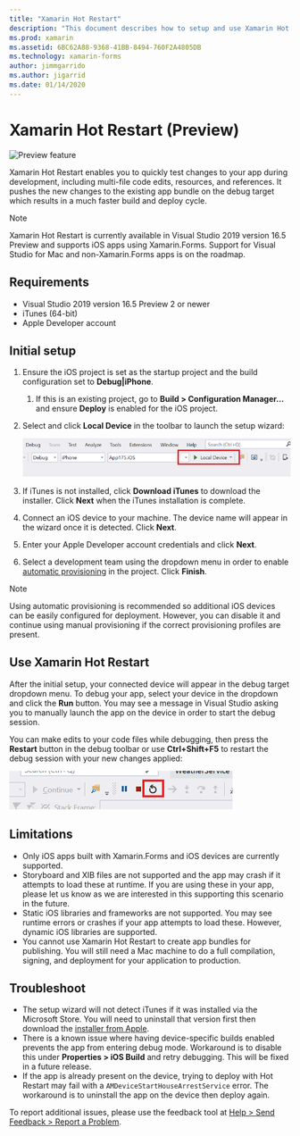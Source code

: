 ```yaml
---
title: "Xamarin Hot Restart"
description: "This document describes how to setup and use Xamarin Hot Restart to debug an iOS app."
ms.prod: xamarin
ms.assetid: 6BC62A88-9368-41BB-8494-760F2A4805DB
ms.technology: xamarin-forms
author: jimmgarrido
ms.author: jigarrid
ms.date: 01/14/2020
---
```


# Xamarin Hot Restart (Preview)

![Preview feature](~/media/shared/preview.png)

Xamarin Hot Restart enables you to quickly test changes to your app during development, including multi-file code edits, resources, and references. It pushes the new changes to the existing app bundle on the debug target which results in a much faster build and deploy cycle.

> [!NOTE]
> Xamarin Hot Restart is currently available in Visual Studio 2019 version 16.5 Preview and supports iOS apps using Xamarin.Forms. Support for Visual Studio for Mac and non-Xamarin.Forms apps is on the roadmap.

## Requirements

- Visual Studio 2019 version 16.5 Preview 2 or newer
- iTunes (64-bit)
- Apple Developer account


## Initial setup

1. Ensure the iOS project is set as the startup project and the build configuration set to **Debug|iPhone**.

   1. If this is an existing project, go to **Build > Configuration Manager…** and ensure **Deploy** is enabled for the iOS project.

2. Select and click **Local Device** in the toolbar to launch the setup wizard:

    [![](hot-restart-images/toolbar.png "Screenshot of the Visual Studio toolbar with local device set as the debug target.")](hot-restart-images/toolbar.png)

3. If iTunes is not installed, click **Download iTunes** to download the installer. Click **Next** when the iTunes installation is complete.

4. Connect an iOS device to your machine. The device name will appear in the wizard once it is detected. Click **Next**.

5. Enter your Apple Developer account credentials and click **Next**.

6. Select a development team using the dropdown menu in order to enable [automatic provisioning](~/ios/get-started/installation/device-provisioning/automatic-provisioning.md) in the project. Click **Finish**.

> [!NOTE]
> Using automatic provisioning is recommended so additional iOS devices can be easily configured for deployment. However, you can disable it and continue using manual provisioning if the correct provisioning profiles are present.

## Use Xamarin Hot Restart
After the initial setup, your connected device will appear in the debug target dropdown menu. To debug your app, select your device in the dropdown and click the **Run** button. You may see a message in Visual Studio asking you to manually launch the app on the device in order to start the debug session.

You can make edits to your code files while debugging, then press the **Restart** button in the debug toolbar or use **Ctrl+Shift+F5** to restart the debug session with your new changes applied:

[![](hot-restart-images/restart.png "Screenshot of the debug toolbar with the restart button highlighted.")](hot-restart-images/toolbar.png)

## Limitations
- Only iOS apps built with Xamarin.Forms and iOS devices are currently supported.
- Storyboard and XIB files are not supported and the app may crash if it attempts to load these at runtime. If you are using these in your app, please let us know as we are interested in this supporting this scenario in the future.
- Static iOS libraries and frameworks are not supported. You may see runtime errors or crashes if your app attempts to load these. However, dynamic iOS libraries are supported.
- You cannot use Xamarin Hot Restart to create app bundles for publishing. You will still need a Mac machine to do a full compilation, signing, and deployment for your application to production.

## Troubleshoot
- The setup wizard will not detect iTunes if it was installed via the Microsoft Store. You will need to uninstall that version first then download the [installer from Apple](https://go.microsoft.com/fwlink/?linkid=2101014).
- There is a known issue where having device-specific builds enabled prevents the app from entering debug mode. Workaround is to disable this under **Properties > iOS Build** and retry debugging. This will be fixed in a future release.
- If the app is already present on the device, trying to deploy with Hot Restart may fail with a `AMDeviceStartHouseArrestService` error. The workaround is to uninstall the app on the device then deploy again.

To report additional issues, please use the feedback tool at [Help > Send Feedback > Report a Problem](/visualstudio/ide/feedback-options?view=vs-2019#report-a-problem).
